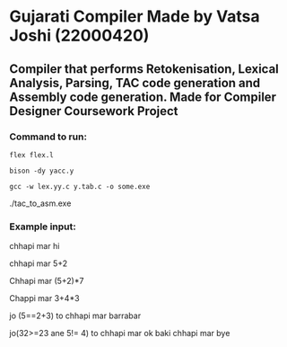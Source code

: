 # Gujarati Compiler Made by Vatsa Joshi (22000420)
## Compiler that performs Retokenisation, Lexical Analysis, Parsing, TAC code generation and Assembly code generation. Made for Compiler Designer Coursework Project

### Command to run:
```
flex flex.l
```
```
bison -dy yacc.y
```
```
gcc -w lex.yy.c y.tab.c -o some.exe
```
./tac_to_asm.exe

### Example input:

chhapi mar hi

chhapi mar 5+2

Chhapi mar (5+2)*7

Chappi mar 3+4*3

jo (5==2+3) to chhapi mar barrabar

jo(32>=23 ane 5!= 4) to chhapi mar ok baki chhapi mar bye
